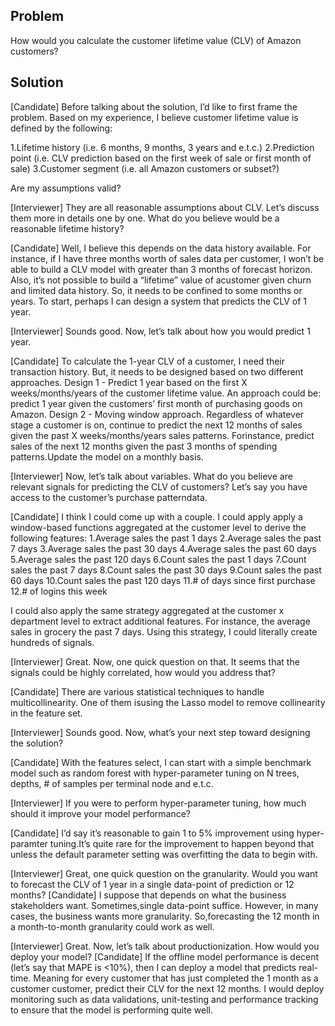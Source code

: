 Problem
----------
How would you calculate the customer lifetime value (CLV) of Amazon customers?

Solution
---------
[Candidate] ​Before talking about the solution, I’d like to first frame the problem. Based on my experience, I believe customer lifetime value is defined by the following:

1.Lifetime history (i.e. 6 months, 9 months, 3 years and e.t.c.)
2.Prediction point (i.e. CLV prediction based on the first week of sale or first month of sale)
3.Customer segment (i.e. all Amazon customers or subset?)

Are my assumptions valid?

[Interviewer] ​They are all reasonable assumptions about CLV. Let’s discuss them more in details one by one. What do you believe would be a reasonable lifetime history?

[Candidate]​ Well, I believe this depends on the data history available. For instance, if I have three months worth of sales data per customer, I won’t be able to build a CLV model with greater than 3 months of forecast horizon. Also, it’s not possible to build a “lifetime” value of acustomer given churn and limited data history. So, it needs to be confined to some months or years. To start, perhaps I can design a system that predicts the CLV of 1 year.

[Interviewer] ​Sounds good. Now, let’s talk about how you would predict 1 year.

[Candidate] ​To calculate the 1-year CLV of a customer, I need their transaction history. But, it needs to be designed based on two different approaches. 
Design 1 - Predict 1 year based on the first X weeks/months/years of the customer lifetime value. An approach could be: predict 1 year given the customers’ first month of purchasing goods on Amazon.
Design 2 - Moving window approach. Regardless of whatever stage a customer is on, continue to predict the next 12 months of sales given the past X weeks/months/years sales patterns. Forinstance, predict sales of the next 12 months given the past 3 months of spending patterns.Update the model on a monthly basis.

[Interviewer]​ Now, let’s talk about variables. What do you believe are relevant signals for predicting the CLV of customers? Let’s say you have access to the customer’s purchase patterndata.

[Candidate]​ I think I could come up with a couple. I could apply apply a window-based functions aggregated at the customer level to derive the following features:
1.Average sales the past 1 days
2.Average sales the past 7 days
3.Average sales the past 30 days
4.Average sales the past 60 days
5.Average sales the past 120 days
6.Count sales the past 1 days
7.Count sales the past 7 days
8.Count sales the past 30 days
9.Count sales the past 60 days
10.Count sales the past 120 days
11.# of days since first purchase
12.# of logins this week

I could also apply the same strategy aggregated at the customer x department level to extract additional features. For instance, the average sales in grocery the past 7 days. Using this strategy, I could literally create hundreds of signals.

[Interviewer] ​Great. Now, one quick question on that. It seems that the signals could be highly correlated, how would you address that?

[Candidate] ​There are various statistical techniques to handle multicollinearity. One of them isusing the Lasso model to remove collinearity in the feature set.

[Interviewer]​ Sounds good. Now, what’s your next step toward designing the solution?

[Candidate]​ With the features select, I can start with a simple benchmark model such as random forest with hyper-parameter tuning on N trees, depths, # of samples per terminal node and e.t.c.

[Interviewer] ​If you were to perform hyper-parameter tuning, how much should it improve your model performance?

[Candidate] ​I’d say it’s reasonable to gain 1 to 5% improvement using hyper-paramter tuning.It’s quite rare for the improvement to happen beyond that unless the default parameter setting was overfitting the data to begin with.

[Interviewer]​ Great, one quick question on the granularity. Would you want to forecast the CLV of 1 year in a single data-point of prediction or 12 months?
[Candidate]​ I suppose that depends on what the business stakeholders want. Sometimes,single data-point suffice. However, in many cases, the business wants more granularity. So,forecasting the 12 month in a month-to-month granularity could work as well.

[Interviewer] ​Great. Now, let’s talk about productionization. How would you deploy your model?
[Candidate] ​If the offline model performance is decent (let’s say that MAPE is <10%), then I can deploy a model that predicts real-time. Meaning for every customer that has just completed the 1 month as a customer customer, predict their CLV for the next 12 months. I would deploy monitoring such as data validations, unit-testing and performance tracking to ensure that the model is performing quite well.